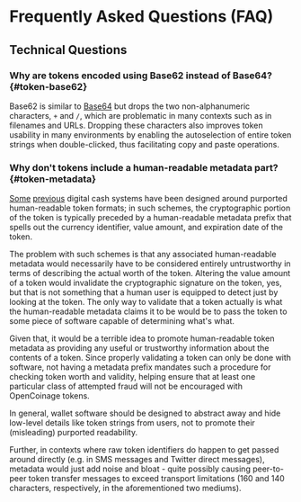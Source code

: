 Frequently Asked Questions (FAQ)
================================

## Technical Questions

### Why are tokens encoded using Base62 instead of Base64? {#token-base62}

Base62 is similar to [Base64][] but drops the two non-alphanumeric
characters, `+` and `/`, which are problematic in many contexts such as in
filenames and URLs. Dropping these characters also improves token usability
in many environments by enabling the autoselection of entire token strings
when double-clicked, thus facilitating copy and paste operations.

[Base64]: http://en.wikipedia.org/wiki/Base64

### Why don't tokens include a human-readable metadata part? {#token-metadata}

[Some][Yodelbank] [previous][eCache] digital cash systems have been designed
around purported human-readable token formats; in such schemes, the
cryptographic portion of the token is typically preceded by a human-readable
metadata prefix that spells out the currency identifier, value amount, and
expiration date of the token.

The problem with such schemes is that any associated human-readable metadata
would necessarily have to be considered entirely untrustworthy in terms of
describing the actual worth of the token. Altering the value amount of a
token would invalidate the cryptographic signature on the token, yes, but
that is not something that a human user is equipped to detect just by
looking at the token. The only way to validate that a token actually is
what the human-readable metadata claims it to be would be to pass the token
to some piece of software capable of determining what's what.

Given that, it would be a terrible idea to promote human-readable token
metadata as providing any useful or trustworthy information about the
contents of a token. Since properly validating a token can only be done
with software, not having a metadata prefix mandates such a procedure for
checking token worth and validity, helping ensure that at least one
particular class of attempted fraud will not be encouraged with OpenCoinage
tokens.

In general, wallet software should be designed to abstract away and hide
low-level details like token strings from users, not to promote their
(misleading) purported readability.

Further, in contexts where raw token identifiers do happen to get passed
around directly (e.g. in SMS messages and Twitter direct messages),
metadata would just add noise and bloat - quite possibly causing
peer-to-peer token transfer messages to exceed transport limitations (160
and 140 characters, respectively, in the aforementioned two mediums).

[Yodelbank]: http://web.archive.org/web/20050901141955/http://yodelbank.com/certificates.html
[eCache]:    https://ffij33ewbnoeqnup.onion.meshmx.com/readme.php
